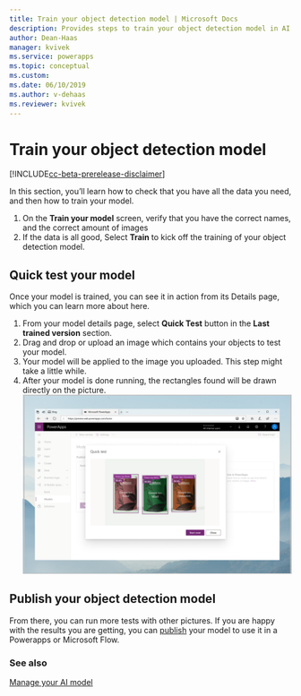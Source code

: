 ```yaml
---
title: Train your object detection model | Microsoft Docs
description: Provides steps to train your object detection model in AI Builder.
author: Dean-Haas
manager: kvivek
ms.service: powerapps
ms.topic: conceptual
ms.custom: 
ms.date: 06/10/2019
ms.author: v-dehaas
ms.reviewer: kvivek
---
```


# Train your object detection model

[!INCLUDE[cc-beta-prerelease-disclaimer](./includes/cc-beta-prerelease-disclaimer.md)]

In this section, you’ll learn how to check that you have all the data you need, and then how to train your model.
1.	On the **Train your model** screen, verify that you have the correct names, and the correct amount of images 
2.	If the data is all good, Select **Train** to kick off the training of your object detection model.

## Quick test your model 

Once your model is trained, you can see it in action from its Details page, which you can learn more about here.
1.	From your model details page, select **Quick Test** button in the **Last trained version** section. 
2.	Drag and drop or upload an image which contains your objects to test your model.
3.	Your model will be applied to the image you uploaded. This step might take a little while.
4.	 After your model is done running, the rectangles found will be drawn directly on the picture. 
![Quick test screen](media/quick-test.png)

## Publish your object detection model

From there, you can run more tests with other pictures. If you are happy with the results you are getting, you can [publish](publish-model-ai-builder.md) your model to use it in a Powerapps or Microsoft Flow.


### See also
[Manage your AI model](manage-model-ai-builder.md)
